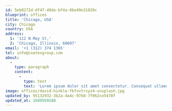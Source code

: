 ```yaml
---
id: 5eb0272d-df47-49da-bf4a-0be49e31029c
blueprint: offices
title: 'Chicago, USA'
city: Chicago
country: USA
address:
  1: '112 N May St,'
  2: 'Chicago, Illinois, 60607'
email: '+1 (312) 374 1365'
tel: info@coatesgroup.com
about:
  -
    type: paragraph
    content:
      -
        type: text
        text: 'Lorem ipsum dolor sit amet consectetur. Consequat ullamcorper lorem nunc nulla. In etiam ac pellentesque egestas nunc diam. Egestas aliquet neque elementum quisque luctus ac dolor suscipit. Tellus sed lorem ridiculus cras. Amet quis mattis feugiat bibendum turpis iaculis ornare. Tristique dolor leo suscipit felis amet elit. Facilisi elementum libero amet magna nibh viverra. At ut iaculis nullam non quam blandit laoreet aliquam. Amet ut porta diam eros nunc commodo pharetra. A duis in integer dictum.'
image: offices/david-hinkle-fkfvvtrsyz4-unsplash.jpg
updated_by: 95132932-3b2a-4a4c-97b8-7f062ce5478f
updated_at: 1689569188
---
```

